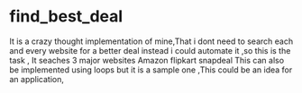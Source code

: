 # find_best_deal
It is a crazy thought implementation of mine,That i dont need to search each and every website for a better deal instead i could automate it ,so this is the task ,
It seaches 3 major websites 
Amazon 
flipkart
snapdeal
This can also be implemented using loops but it is a sample one ,This could be an idea for an application,


